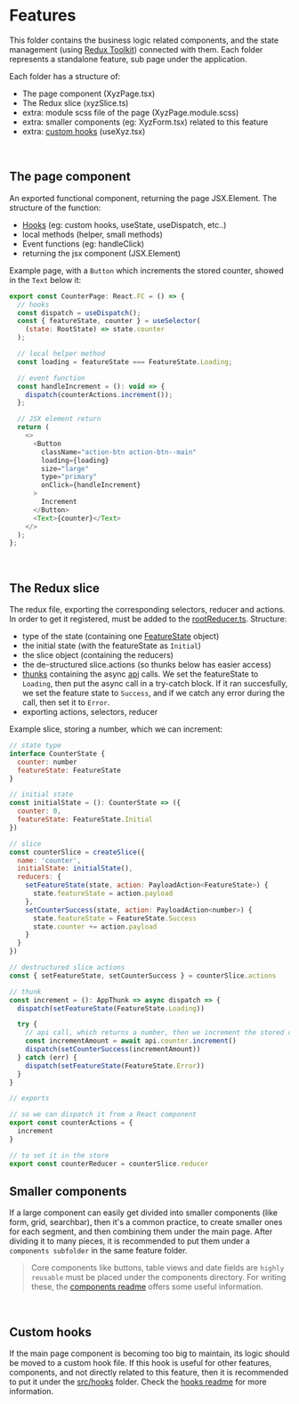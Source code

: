 # Features

This folder contains the business logic related components, and the state management (using [Redux Toolkit](https://redux-toolkit.js.org/)) connected with them.
Each folder represents a standalone feature, sub page under the application.

Each folder has a structure of:

- The page component (XyzPage.tsx)
- The Redux slice (xyzSlice.ts)
- extra: module scss file of the page (XyzPage.module.scss)
- extra: smaller components (eg: XyzForm.tsx) related to this feature
- extra: [custom hooks](https://reactjs.org/docs/hooks-custom.html) (useXyz.tsx)

</br>

## The page component

An exported functional component, returning the page JSX.Element.
The structure of the function:

- [Hooks](https://reactjs.org/docs/hooks-intro.html) (eg: custom hooks, useState, useDispatch, etc..)
- local methods (helper, small methods)
- Event functions (eg: handleClick)
- returning the jsx component (JSX.Element)

Example page, with a `Button` which increments the stored counter, showed in the `Text` below it:

```js
export const CounterPage: React.FC = () => {
  // hooks
  const dispatch = useDispatch();
  const { featureState, counter } = useSelector(
    (state: RootState) => state.counter
  );

  // local helper method
  const loading = featureState === FeatureState.Loading;

  // event function
  const handleIncrement = (): void => {
    dispatch(counterActions.increment());
  };

  // JSX element return
  return (
    <>
      <Button
        className="action-btn action-btn--main"
        loading={loading}
        size="large"
        type="primary"
        onClick={handleIncrement}
      >
        Increment
      </Button>
      <Text>{counter}</Text>
    </>
  );
};
```

</br>

## The Redux slice

The redux file, exporting the corresponding selectors, reducer and actions. In order to get it registered, must be added to the [rootReducer.ts](../app/rootReducer.ts).
Structure:

- type of the state (containing one [FeatureState](../models/featureState.ts) object)
- the initial state (with the featureState as `Initial`)
- the slice object (containing the reducers)
- the de-structured slice.actions (so thunks below has easier access)
- [thunks](https://redux-toolkit.js.org/tutorials/advanced-tutorial#thinking-in-thunks) containing the async [api](../api/README.md) calls. We set the featureState to `Loading`, then put the async call in a try-catch block. If it ran succesfully, we set the feature state to `Success`, and if we catch any error during the call, then set it to `Error`.
- exporting actions, selectors, reducer

Example slice, storing a number, which we can increment:

```js
// state type
interface CounterState {
  counter: number
  featureState: FeatureState
}

// initial state
const initialState = (): CounterState => ({
  counter: 0,
  featureState: FeatureState.Initial
})

// slice
const counterSlice = createSlice({
  name: 'counter',
  initialState: initialState(),
  reducers: {
    setFeatureState(state, action: PayloadAction<FeatureState>) {
      state.featureState = action.payload
    },
    setCounterSuccess(state, action: PayloadAction<number>) {
      state.featureState = FeatureState.Success
      state.counter += action.payload
    }
  }
})

// destructured slice actions
const { setFeatureState, setCounterSuccess } = counterSlice.actions

// thunk
const increment = (): AppThunk => async dispatch => {
  dispatch(setFeatureState(FeatureState.Loading))

  try {
    // api call, which returns a number, then we increment the stored counter by that much
    const incrementAmount = await api.counter.increment()
    dispatch(setCounterSuccess(incrementAmount))
  } catch (err) {
    dispatch(setFeatureState(FeatureState.Error))
  }
}

// exports

// so we can dispatch it from a React component
export const counterActions = {
  increment
}

// to set it in the store
export const counterReducer = counterSlice.reducer
```

## Smaller components

If a large component can easily get divided into smaller components (like form, grid, searchbar), then it's a common practice, to create smaller ones for each segment, and then combining them under the main page. After dividing it to many pieces, it is recommended to put them under a `components subfolder` in the same feature folder.

> Core components like buttons, table views and date fields are `highly reusable` must be placed under the components directory. For writing these, the [components readme](../components/README.md) offers some useful information.

</br>


## Custom hooks

If the main page component is becoming too big to maintain, its logic should be moved to a custom hook file. If this hook is useful for other features, components, and not directly related to this feature, then it is recommended to put it under the [src/hooks](../hooks) folder. Check the [hooks readme](../hooks/README.md) for more information.
